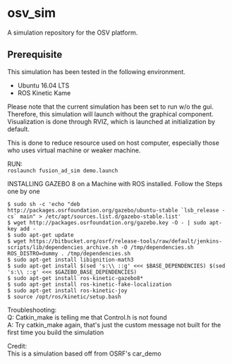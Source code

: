 # osv_sim
A simulation repository for the OSV platform.

## Prerequisite 
This simulation has been tested in the following environment.  
* Ubuntu 16.04 LTS  
* ROS Kinetic Kame  


Please note that the current simulation has been set to run w/o the gui.  
Therefore, this simulation will launch without the graphical component.  
Visualization is done through RVIZ, which is launched at initialization by default.  
  
This is done to reduce resource used on host computer, especially those who uses virtual machine or weaker machine.  

RUN:   
```roslaunch fusion_ad_sim demo.launch```




INSTALLING GAZEBO 8 on a Machine with ROS installed.
Follow the Steps one by one
```
$ sudo sh -c 'echo "deb http://packages.osrfoundation.org/gazebo/ubuntu-stable `lsb_release -cs` main" > /etc/apt/sources.list.d/gazebo-stable.list'
$ wget http://packages.osrfoundation.org/gazebo.key -O - | sudo apt-key add -
$ sudo apt-get update
$ wget https://bitbucket.org/osrf/release-tools/raw/default/jenkins-scripts/lib/dependencies_archive.sh -O /tmp/dependencies.sh ROS_DISTRO=dummy . /tmp/dependencies.sh
$ sudo apt-get install libignition-math3
$ sudo apt-get install $(sed 's:\\ ::g' <<< $BASE_DEPENDENCIES) $(sed 's:\\ ::g' <<< $GAZEBO_BASE_DEPENDENCIES)
$ sudo apt-get install ros-kinetic-gazebo8*  
$ sudo apt-get install ros-kinetic-fake-localization
$ sudo apt-get install ros-kinetic-joy
$ source /opt/ros/kinetic/setup.bash  
```  


Troubleshooting:  
Q: Catkin_make is telling me that Control.h is not found  
A: Try catkin_make again, that's just the custom message not built for the first time you build the simulation  


Credit:  
This is a simulation based off from OSRF's car_demo
